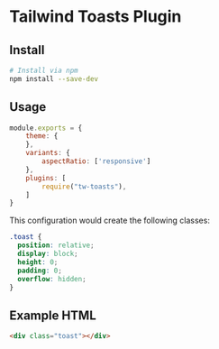 # Tailwind Toasts Plugin

## Install

```bash
# Install via npm
npm install --save-dev
```

## Usage

```js
module.exports = {
    theme: {
    },
    variants: {
        aspectRatio: ['responsive']
    },
    plugins: [
        require("tw-toasts"),
    ]
}
```

This configuration would create the following classes:

```scss
.toast {
  position: relative;
  display: block;
  height: 0;
  padding: 0;
  overflow: hidden;
}
```

## Example HTML

```html
<div class="toast"></div>
```
